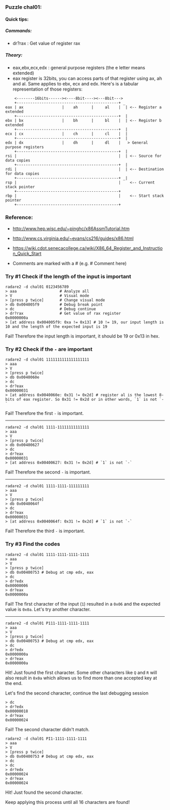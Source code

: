 ### Puzzle chal01:

#### Quick tips:

##### Commands: 
* dr?rax : Get value of register rax

##### Theory:
* eax,ebx,ecx,edx : general purpose registers (the e letter means extended)
* eax register is 32bits, you can access parts of that register using ax, ah and al.
  Same applies to ebx, ecx and edx.
  Here's is a tabular representation of those registers:

```
    <--------16bits------><----8bit----><---8bit--->
    +---------------------------------------------+ _
eax | ax                 |    ah      |     al    |  | <-- Register a extended
    +---------------------------------------------+  |
ebx | bx                 |    bh      |     bl    |  | <-- Register b extended
    +---------------------------------------------+  | 
ecx | cx                 |    ch      |     cl    |  |
    +---------------------------------------------+  |
edx | dx                 |    dh      |     dl    |   > General purpose registers
    +---------------------------------------------+  |
rsi |                                             |  | <-- Source for data copies
    +---------------------------------------------+  |
rdi |                                             |  | <-- Destination for data copies
    +---------------------------------------------+ _|
rsp |                                             |    <-- Current stack pointer
    +---------------------------------------------+
rbp |                                             |    <-- Start stack pointer
    +---------------------------------------------+
```


### Reference:
* http://www.hep.wisc.edu/~pinghc/x86AssmTutorial.htm
* http://www.cs.virginia.edu/~evans/cs216/guides/x86.html
* https://wiki.cdot.senecacollege.ca/wiki/X86_64_Register_and_Instruction_Quick_Start

* Comments are marked with a # (e.g. # Comment here)

### Try #1 Check if the length of the input is important
```
radare2 -d chal01 0123456789
> aaa                   # Analyze all
> V                     # Visual mode
> [press p twice]       # Change visual mode
> db 0x004005f9         # Debug break point
> dc                    # Debug continue
> dr?rax                # Get value of rax register
0x0000000a
> [at address 0x004005f9: 0xa != 0x13] # 10 != 19, our input length is 10 and the length of the expected input is 19
```
Fail! Therefore the input length is important, it should be 19 or 0x13 in hex.

### Try #2 Check if the `-` are important
```
radare2 -d chal01 1111111111111111111
> aaa
> V
> [press p twice]
> db 0x0040060e
> dc
> dr?eax
0x00000031
> [at address 0x0040060e: 0x31 != 0x2d] # register al is the lowest 8-bits of eax register. So 0x31 != 0x2d or in other words, `1` is not `-`
```
Fail! Therefore the first `-` is important.

---

```
radare2 -d chal01 1111-11111111111111
> aaa
> V
> [press p twice]
> db 0x00400627
> dc
> dr?eax
0x00000031
> [at address 0x00400627: 0x31 != 0x2d] # `1` is not `-`
```
Fail! Therefore the second `-` is important.

---

```
radare2 -d chal01 1111-1111-111111111
> aaa
> V
> [press p twice]
> db 0x0040064f
> dc
> dr?eax
0x00000031
> [at address 0x0040064f: 0x31 != 0x2d] # `1` is not `-`
```
Fail! Therefore the third `-` is important.

### Try #3 Find the codes
```
radare2 -d chal01 1111-1111-1111-1111
> aaa
> V
> [press p twice]
> db 0x00400753 # Debug at cmp edx, eax
> dc
> dr?edx
0x00000006
> dr?eax
0x0000000a
```
Fail! The first character of the input (`1`) resulted in a `0x06` and the expected value is `0x0a`. Let's try another character.

---

```
radare2 -d chal01 P111-1111-1111-1111
> aaa
> V
> [press p twice]
> db 0x00400753 # Debug at cmp edx, eax
> dc
> dr?edx
0x0000000a
> dr?eax
0x0000000a
```
Hit! Just found the first character. Some other characters like `Q` and `R` will also result in `0x0a` which allows us to find more than one accepted key at the end.

Let's find the second character, continue the last debugging session
```
> dc
> dr?edx
0x00000018
> dr?eax
0x00000024
```
Fail! The second character didn't match.

```
radare2 -d chal01 PI1-1111-1111-1111
> aaa
> V
> [press p twice]
> db 0x00400753 # Debug at cmp edx, eax
> dc
> dc
> dr?edx
0x00000024
> dr?eax
0x00000024
```
Hit! Just found the second character. 

Keep applying this process until all 16 characters are found!
